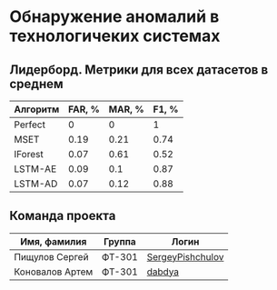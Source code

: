 # Обнаружение аномалий в технологичеких системах

## Лидерборд. Метрики для всех датасетов в среднем
Алгоритм  | FAR, % | MAR, % | F1, %
--- | --- | --- | --- |
Perfect | 0 | 0 | 1
MSET | 0.19 | 0.21 | 0.74
IForest | 0.07 | 0.61 | 0.52
LSTM-AE | 0.09 | 0.1 | 0.87
LSTM-AD | 0.07 | 0.12 | 0.88

## Команда проекта

Имя, фамилия  | Группа | Логин
--- | --- | --- |
Пищулов Сергей | ФТ-301 | <a href=https://github.com/SergeyPishchulov>SergeyPishchulov</a>
Коновалов Артем | ФТ-301 | <a href=https://github.com/dabdya>dabdya</a>
